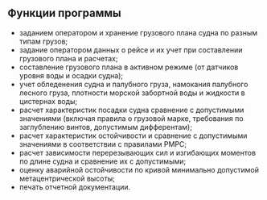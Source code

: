 ## Функции программы
- заданием оператором и хранение грузового плана судна по разным типам грузов;
- задание оператором данных о рейсе и их учет при составлении грузового плана и расчетах;
- составление грузового плана в активном режиме (от датчиков уровня воды и осадки судна);
- учет обледенения судна и палубного груза, намокания палубного лесного груза, плотности морской забортной воды и жидкости в цистернах воды;
- расчет характеристик посадки судна сравнение с допустимыми значениями (включая правила о грузовой марке, требования по заглублению винтов, допустимым дифферентам);
- расчет характеристик остойчивости и сравнение с допустимыми значениями в соответствии с правилами РМРС;
- расчет зависимости перерезывающих сил и изгибающих моментов по длине судна и сравнение их с допустимыми;
- оценку аварийной остойчивости по кривой минимально допустимой метацентрической высоты;
- печать отчетной документации.